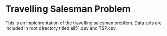 # Travelling Salesman Problem
This is an implementation of the travelling salesman problem.  Data sets are included in root directory titled eil51.csv and TSP.csv.
